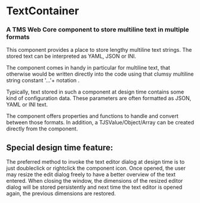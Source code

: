 # TextContainer
### A TMS Web Core component to store multiline text in multiple formats

This component provides a place to store lengthy multiline text strings. The stored text can be interpreted as YAML, JSON or INI.

The component comes in handy in particular for multiline text, that otherwise would be written directly into the code using that clumsy multiline string constant '...'+ notation .

Typically, text stored in such a component at design time contains some kind of configuration data. These parameters are often formatted as JSON, YAML or INI text.

The component offers properties and functions to handle and convert between those formats. In addition, a TJSValue/Object/Array can be created directly from the component.

Special design time feature:
----------------------------

The preferred method to invoke the text editor dialog at design time is to just doubleclick or rightclick the component icon. Once opened, the user may resize the edit dialog freely to have a better overview of the text entered. When closing the window, the dimensions of the resized editor dialog will be stored persistently and next time the text editor is opened again, the previous dimensions are restored.
